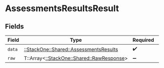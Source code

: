 # AssessmentsResultsResult


## Fields

| Field                                                                               | Type                                                                                | Required                                                                            | Description                                                                         |
| ----------------------------------------------------------------------------------- | ----------------------------------------------------------------------------------- | ----------------------------------------------------------------------------------- | ----------------------------------------------------------------------------------- |
| `data`                                                                              | [::StackOne::Shared::AssessmentsResults](../../models/shared/assessmentsresults.md) | :heavy_check_mark:                                                                  | N/A                                                                                 |
| `raw`                                                                               | T::Array<[::StackOne::Shared::RawResponse](../../models/shared/rawresponse.md)>     | :heavy_minus_sign:                                                                  | N/A                                                                                 |